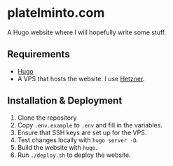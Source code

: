 # platelminto.com

A Hugo website where I will hopefully write some stuff.

## Requirements

- [Hugo](https://gohugo.io/)
- A VPS that hosts the website. I use [Hetzner](https://www.hetzner.com/).

## Installation & Deployment

1. Clone the repository
2. Copy `.env.example` to `.env` and fill in the variables.
3. Ensure that SSH keys are set up for the VPS.
4. Test changes locally with `hugo server -D`.
5. Build the website with `hugo`.
6. Run `./deploy.sh` to deploy the website.
